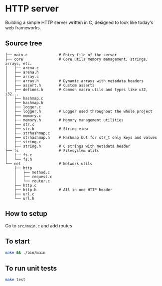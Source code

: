 # HTTP server

<p>Building a simple HTTP server written in C, designed to look like today's web frameworks.</p>

## Source tree
```plaintext
├── main.c              # Entry file of the server
├── core                # Core utils memory management, strings, arrays, etc.
│   ├── arena.c
│   ├── arena.h
│   ├── array.c
│   ├── array.h         # Dynamic arrays with metadata headers
│   ├── assert.h        # Custom asserts
│   ├── defines.h       # Common macro utils and types like u32, i32...
│   ├── hashmap.c
│   ├── hashmap.h
│   ├── logger.c
│   ├── logger.h        # Logger used throughout the whole project
│   ├── memory.c
│   ├── memory.h        # Memory management utilities
│   ├── str.c
│   ├── str.h           # String view
│   ├── strhashmap.c
│   ├── strhashmap.h    # Hashmap but for str_t only keys and values
│   ├── string.c
│   ├── string.h        # C strings with metadata header
├── fs                  # Filesystem utils
│   ├── fs.c
│   └── fs.h
└── net                 # Network utils
    ├── http
    │   ├── method.c
    │   ├── request.c
    │   └── router.c
    ├── http.c
    ├── http.h          # All in one HTTP header
    ├── url.c
    └── url.h
```

## How to setup

Go to `src/main.c` and add routes

## To start
```bash
make && ./bin/main
```

## To run unit tests
```bash
make test
```

